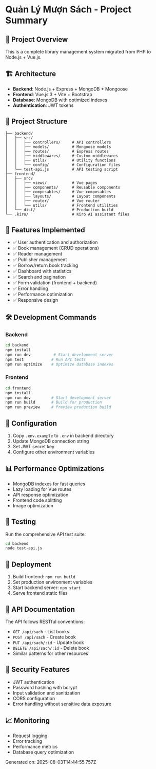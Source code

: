 # Quản Lý Mượn Sách - Project Summary

## 🎯 Project Overview
This is a complete library management system migrated from PHP to Node.js + Vue.js.

## 🏗️ Architecture
- **Backend**: Node.js + Express + MongoDB + Mongoose
- **Frontend**: Vue.js 3 + Vite + Bootstrap
- **Database**: MongoDB with optimized indexes
- **Authentication**: JWT tokens

## 📁 Project Structure
```
├── backend/
│   ├── src/
│   │   ├── controllers/     # API controllers
│   │   ├── models/          # Mongoose models
│   │   ├── routes/          # Express routes
│   │   ├── middlewares/     # Custom middlewares
│   │   ├── utils/           # Utility functions
│   │   └── config/          # Configuration files
│   └── test-api.js          # API testing script
├── frontend/
│   ├── src/
│   │   ├── views/           # Vue pages
│   │   ├── components/      # Reusable components
│   │   ├── composables/     # Vue composables
│   │   ├── layouts/         # Layout components
│   │   ├── router/          # Vue router
│   │   └── utils/           # Frontend utilities
│   └── dist/                # Production build
└── .kiro/                   # Kiro AI assistant files

```

## 🚀 Features Implemented
- ✅ User authentication and authorization
- ✅ Book management (CRUD operations)
- ✅ Reader management
- ✅ Publisher management
- ✅ Borrow/return book tracking
- ✅ Dashboard with statistics
- ✅ Search and pagination
- ✅ Form validation (frontend + backend)
- ✅ Error handling
- ✅ Performance optimization
- ✅ Responsive design

## 🛠️ Development Commands

### Backend
```bash
cd backend
npm install
npm run dev          # Start development server
npm test            # Run API tests
npm run optimize    # Optimize database indexes
```

### Frontend
```bash
cd frontend
npm install
npm run dev         # Start development server
npm run build       # Build for production
npm run preview     # Preview production build
```

## 🔧 Configuration
1. Copy `.env.example` to `.env` in backend directory
2. Update MongoDB connection string
3. Set JWT secret key
4. Configure other environment variables

## 📊 Performance Optimizations
- MongoDB indexes for fast queries
- Lazy loading for Vue routes
- API response optimization
- Frontend code splitting
- Image optimization

## 🧪 Testing
Run the comprehensive API test suite:
```bash
cd backend
node test-api.js
```

## 🚀 Deployment
1. Build frontend: `npm run build`
2. Set production environment variables
3. Start backend server: `npm start`
4. Serve frontend static files

## 📝 API Documentation
The API follows RESTful conventions:
- `GET /api/sach` - List books
- `POST /api/sach` - Create book
- `PUT /api/sach/:id` - Update book
- `DELETE /api/sach/:id` - Delete book
- Similar patterns for other resources

## 🔐 Security Features
- JWT authentication
- Password hashing with bcrypt
- Input validation and sanitization
- CORS configuration
- Error handling without sensitive data exposure

## 📈 Monitoring
- Request logging
- Error tracking
- Performance metrics
- Database query optimization

Generated on: 2025-08-03T14:44:55.757Z
